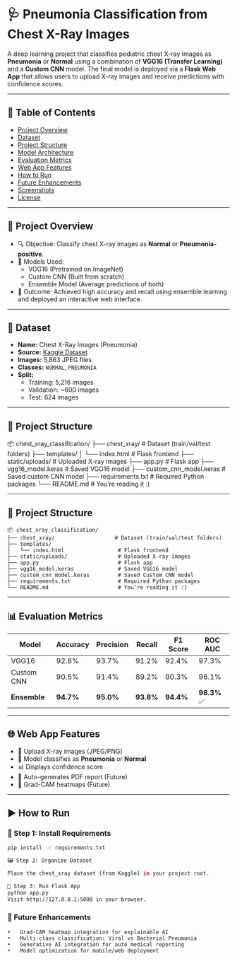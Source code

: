 # 🩺 Pneumonia Classification from Chest X-Ray Images

A deep learning project that classifies pediatric chest X-ray images as **Pneumonia** or **Normal** using a combination of **VGG16 (Transfer Learning)** and a **Custom CNN** model. The final model is deployed via a **Flask Web App** that allows users to upload X-ray images and receive predictions with confidence scores.

---

## 📌 Table of Contents

- [Project Overview](#project-overview)
- [Dataset](#dataset)
- [Project Structure](#project-structure)
- [Model Architecture](#model-architecture)
- [Evaluation Metrics](#evaluation-metrics)
- [Web App Features](#web-app-features)
- [How to Run](#how-to-run)
- [Future Enhancements](#future-enhancements)
- [Screenshots](#screenshots)
- [License](#license)

---

## 📖 Project Overview

- 🔍 Objective: Classify chest X-ray images as **Normal** or **Pneumonia-positive**.
- 🧠 Models Used: 
  - VGG16 (Pretrained on ImageNet)
  - Custom CNN (Built from scratch)
  - Ensemble Model (Average predictions of both)
- 🎯 Outcome: Achieved high accuracy and recall using ensemble learning and deployed an interactive web interface.

---

## 📁 Dataset

- **Name:** Chest X-Ray Images (Pneumonia)
- **Source:** [Kaggle Dataset](https://www.kaggle.com/datasets/paultimothymooney/chest-xray-pneumonia)
- **Images:** 5,863 JPEG files
- **Classes:** `NORMAL`, `PNEUMONIA`
- **Split:**
  - Training: 5,216 images
  - Validation: ~600 images
  - Test: 624 images

---

## 🧱 Project Structure

📦 chest_xray_classification/
├── chest_xray/                     # Dataset (train/val/test folders)
├── templates/
│   └── index.html                  # Flask frontend
├── static/uploads/                # Uploaded X-ray images
├── app.py                         # Flask app
├── vgg16_model.keras              # Saved VGG16 model
├── custom_cnn_model.keras         # Saved custom CNN model
├── requirements.txt               # Required Python packages
└── README.md                      # You’re reading it :)




---

## 🧱 Project Structure

```plaintext
📦 chest_xray_classification/
├── chest_xray/                   # Dataset (train/val/test folders)
├── templates/
│   └── index.html                 # Flask frontend
├── static/uploads/                # Uploaded X-ray images
├── app.py                         # Flask app
├── vgg16_model.keras              # Saved VGG16 model
├── custom_cnn_model.keras         # Saved Custom CNN model
├── requirements.txt               # Required Python packages
└── README.md                      # You’re reading it :)
```
---

## 📊 Evaluation Metrics

| Model        | Accuracy | Precision | Recall | F1 Score | ROC AUC |
|--------------|----------|-----------|--------|----------|---------|
| VGG16        | 92.8%    | 93.7%     | 91.2%  | 92.4%    | 97.3%   |
| Custom CNN   | 90.5%    | 91.4%     | 89.2%  | 90.3%    | 96.1%   |
| **Ensemble** | **94.7%**| **95.0%** | **93.8%**| **94.4%**| **98.3%** ✅

---

## 🌐 Web App Features

- 📁 Upload X-ray images (JPEG/PNG)
- 🧠 Model classifies as **Pneumonia** or **Normal**
- 📊 Displays confidence score
- 📄 Auto-generates PDF report (Future)
- 🧪 Grad-CAM heatmaps (Future)

---

## ▶️ How to Run

### 🔧 Step 1: Install Requirements
```bash
pip install -r requirements.txt

🖼 Step 2: Organize Dataset

Place the chest_xray dataset (from Kaggle) in your project root.

🚀 Step 3: Run Flask App
python app.py
Visit http://127.0.0.1:5000 in your browser.
```
### 🚀 Future Enhancements
	•	Grad-CAM heatmap integration for explainable AI
	•	Multi-class classification: Viral vs Bacterial Pneumonia
	•	Generative AI integration for auto medical reporting
	•	Model optimization for mobile/web deployment
